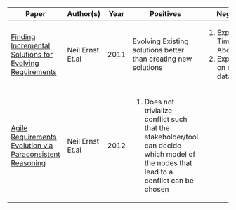 | Paper | Author(s) | Year | Positives | Negatives | Comments |
|-------|-----------|------|-----------|-----------|----------|
| [Finding Incremental Solutions for Evolving Requirements](http://ieeexplore.ieee.org/stamp/stamp.jsp?tp=&arnumber=6051656)  |   Neil Ernst Et.al        |   2011   |    Evolving Existing solutions better than creating new solutions       |    <ol><li>Exponential Time for Abduction</li><li>Experimented on random data</li></ol>    |      Concept of REKB and its operators for incremental update on a RE problem    |
| [Agile Requirements Evolution via Paraconsistent Reasoning](https://fink08.files.wordpress.com/2012/03/caise-incons.pdf) | Neil Ernst Et.al | 2012 | <ol><li>Does not trivialize conflict such that the stakeholder/tool can decide which model of the nodes that lead to a conflict can be chosen</li></ol> |  | <ol><li>Introduces ReKombine which uses paraconsistent logic on top REKB</li><li>Paraconsistent Reasoning is abductive in nature</li></ol>  | 
